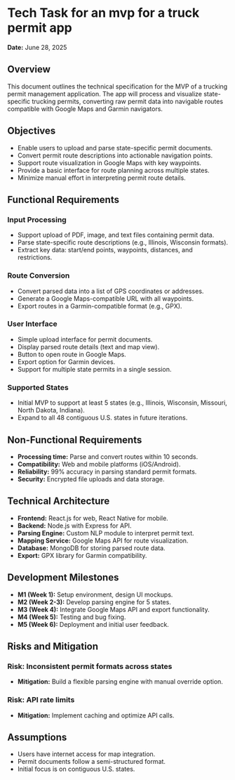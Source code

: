 # Tech Task for an mvp for a truck permit app

**Date:** June 28, 2025

## Overview

This document outlines the technical specification for the MVP of a trucking permit management application. The app will process and visualize state-specific trucking permits, converting raw permit data into navigable routes compatible with Google Maps and Garmin navigators.

## Objectives

- Enable users to upload and parse state-specific permit documents.
- Convert permit route descriptions into actionable navigation points.
- Support route visualization in Google Maps with key waypoints.
- Provide a basic interface for route planning across multiple states.
- Minimize manual effort in interpreting permit route details.

## Functional Requirements

### Input Processing

- Support upload of PDF, image, and text files containing permit data.
- Parse state-specific route descriptions (e.g., Illinois, Wisconsin formats).
- Extract key data: start/end points, waypoints, distances, and restrictions.

### Route Conversion

- Convert parsed data into a list of GPS coordinates or addresses.
- Generate a Google Maps-compatible URL with all waypoints.
- Export routes in a Garmin-compatible format (e.g., GPX).

### User Interface

- Simple upload interface for permit documents.
- Display parsed route details (text and map view).
- Button to open route in Google Maps.
- Export option for Garmin devices.
- Support for multiple state permits in a single session.

### Supported States

- Initial MVP to support at least 5 states (e.g., Illinois, Wisconsin, Missouri, North Dakota, Indiana).
- Expand to all 48 contiguous U.S. states in future iterations.

## Non-Functional Requirements

- **Processing time:** Parse and convert routes within 10 seconds.
- **Compatibility:** Web and mobile platforms (iOS/Android).
- **Reliability:** 99% accuracy in parsing standard permit formats.
- **Security:** Encrypted file uploads and data storage.

## Technical Architecture

- **Frontend:** React.js for web, React Native for mobile.
- **Backend:** Node.js with Express for API.
- **Parsing Engine:** Custom NLP module to interpret permit text.
- **Mapping Service:** Google Maps API for route visualization.
- **Database:** MongoDB for storing parsed route data.
- **Export:** GPX library for Garmin compatibility.

## Development Milestones

- **M1 (Week 1):** Setup environment, design UI mockups.
- **M2 (Week 2-3):** Develop parsing engine for 5 states.
- **M3 (Week 4):** Integrate Google Maps API and export functionality.
- **M4 (Week 5):** Testing and bug fixing.
- **M5 (Week 6):** Deployment and initial user feedback.

## Risks and Mitigation

### Risk: Inconsistent permit formats across states
- **Mitigation:** Build a flexible parsing engine with manual override option.

### Risk: API rate limits
- **Mitigation:** Implement caching and optimize API calls.

## Assumptions

- Users have internet access for map integration.
- Permit documents follow a semi-structured format.
- Initial focus is on contiguous U.S. states.
